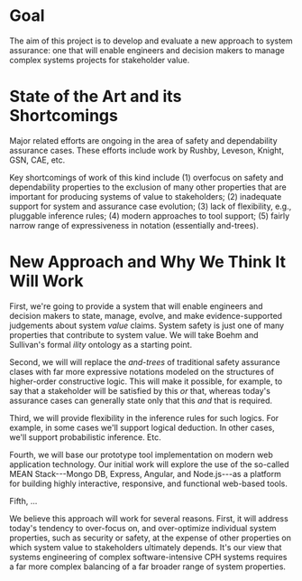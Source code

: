 # Goal

The aim of this project is to develop and evaluate a new approach to
system assurance: one that will enable engineers and decision makers
to manage complex systems projects for stakeholder value.

# State of the Art and its Shortcomings

Major related efforts are ongoing in the area of safety and
dependability assurance cases. These efforts include work by Rushby,
Leveson, Knight, GSN, CAE, etc.

Key shortcomings of work of this kind include (1) overfocus on safety
and dependability properties to the exclusion of many other properties
that are important for producing systems of value to stakeholders; (2)
inadequate support for system and assurance case evolution; (3) lack
of flexibility, e.g., pluggable inference rules; (4) modern approaches
to tool support; (5) fairly narrow range of expressiveness in notation
(essentially and-trees).

# New Approach and Why We Think It Will Work

First, we're going to provide a system that will enable engineers and
decision makers to state, manage, evolve, and make evidence-supported
judgements about system _value_ claims. System safety is just one of
many properties that contribute to system value. We will take Boehm
and Sullivan's formal _ility_ ontology as a starting point.

Second, we will will replace the _and-trees_ of traditional safety
assurance clases with far more expressive notations modeled on the
structures of higher-order constructive logic. This will make it
possible, for example, to say that a stakeholder will be satisfied by
this _or_ that, whereas today's assurance cases can generally state
only that this _and_ that is required. 

Third, we will provide flexibility in the inference rules for such
logics. For example, in some cases we'll support logical deduction. In
other cases, we'll support probabilistic inference. Etc.

Fourth, we will base our prototype tool implementation on modern web
application technology. Our initial work will explore the use of the
so-called MEAN Stack---Mongo DB, Express, Angular, and Node.js---as
a platform for building highly interactive, responsive, and functional
web-based tools.

Fifth, ...

We believe this approach will work for several reasons. First, it will
address today's tendency to over-focus on, and over-optimize
individual system properties, such as security or safety, at the
expense of other properties on which system value to stakeholders
ultimately depends. It's our view that systems engineering of complex
software-intensive CPH systems requires a far more complex balancing
of a far broader range of system properties.

